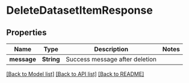# DeleteDatasetItemResponse

## Properties

Name | Type | Description | Notes
------------ | ------------- | ------------- | -------------
**message** | **String** | Success message after deletion | 

[[Back to Model list]](../README.md#documentation-for-models) [[Back to API list]](../README.md#documentation-for-api-endpoints) [[Back to README]](../README.md)



